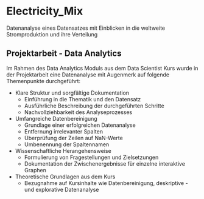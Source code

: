 # Electricity_Mix
Datenanalyse eines Datensatzes mit Einblicken in die weltweite Stromproduktion und ihre Verteilung

## Projektarbeit - Data Analytics 
Im Rahmen des Data Analytics Moduls aus dem Data Scientist Kurs wurde in der Projektarbeit eine Datenanalyse mit Augenmerk auf folgende Themenpunkte durchgeführt:
* Klare Struktur und sorgfältige Dokumentation
  * Einführung in die Thematik und den Datensatz
  * Ausführliche Beschreibung der durchgeführten Schritte
  * Nachvollziehbarkeit des Analyseprozesses
* Umfangreiche Datenbereinigung
  * Grundlage einer erfolgreichen Datenanalyse
  * Entfernung irrelevanter Spalten
  * Überprüfung der Zeilen auf NaN-Werte
  * Umbenennung der Spaltennamen
* Wissenschaftliche Herangehensweise
  * Formulierung von Fragestellungen und Zielsetzungen
  * Dokumentation der Zwischenergebnisse für einzelne interaktive Graphen
* Theoretische Grundlagen aus dem Kurs
  * Bezugnahme auf Kursinhalte wie Datenbereinigung, deskriptive - und explorative Datenanalyse
